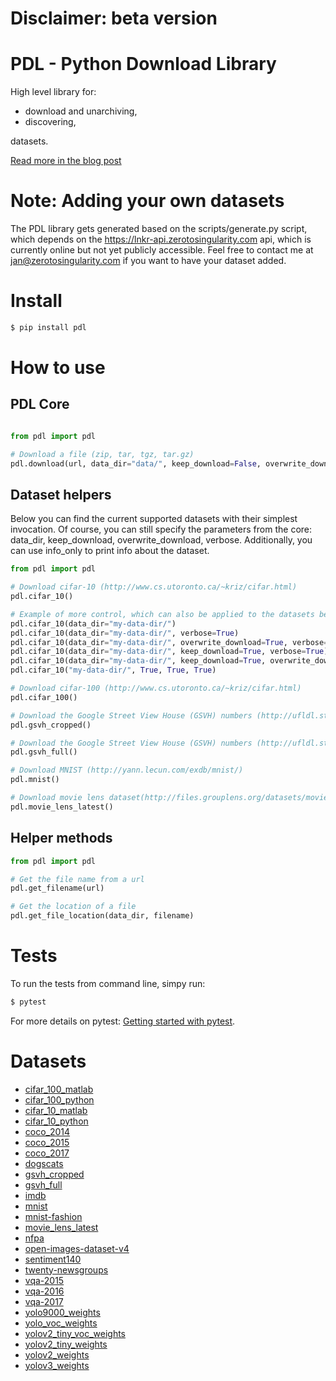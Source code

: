 # Disclaimer: beta version

# PDL - Python Download Library

High level library for:
* download and unarchiving,
* discovering,

datasets.

[Read more in the blog post](https://www.zerotosingularity.com/posts/downloading-datasets-introducting-pdl/)

# Note: Adding your own datasets

The PDL library gets generated based on the scripts/generate.py script, which depends on the https://lnkr-api.zerotosingularity.com api, which is currently online but not yet publicly accessible. Feel free to contact me at jan@zerotosingularity.com if you want to have your dataset added.

# Install

```bash
$ pip install pdl
```

# How to use

## PDL Core

```python

from pdl import pdl

# Download a file (zip, tar, tgz, tar.gz)
pdl.download(url, data_dir="data/", keep_download=False, overwrite_download=False, verbose=False)

```

## Dataset helpers

Below you can find the current supported datasets with their simplest invocation. Of course, you can still specify the parameters from the core: data_dir, keep_download, overwrite_download, verbose. Additionally, you can use info_only to print info about the dataset.

```python
from pdl import pdl

# Download cifar-10 (http://www.cs.utoronto.ca/~kriz/cifar.html)
pdl.cifar_10()

# Example of more control, which can also be applied to the datasets below:
pdl.cifar_10(data_dir="my-data-dir/")
pdl.cifar_10(data_dir="my-data-dir/", verbose=True)
pdl.cifar_10(data_dir="my-data-dir/", overwrite_download=True, verbose=True)
pdl.cifar_10(data_dir="my-data-dir/", keep_download=True, verbose=True)
pdl.cifar_10(data_dir="my-data-dir/", keep_download=True, overwrite_download=True, verbose=True, info_only=False)
pdl.cifar_10("my-data-dir/", True, True, True)

# Download cifar-100 (http://www.cs.utoronto.ca/~kriz/cifar.html)
pdl.cifar_100()

# Download the Google Street View House (GSVH) numbers (http://ufldl.stanford.edu/housenumbers/)
pdl.gsvh_cropped()

# Download the Google Street View House (GSVH) numbers (http://ufldl.stanford.edu/housenumbers/)
pdl.gsvh_full()

# Download MNIST (http://yann.lecun.com/exdb/mnist/)
pdl.mnist()

# Download movie lens dataset(http://files.grouplens.org/datasets/movielens/)
pdl.movie_lens_latest()
```

## Helper methods

```python
from pdl import pdl

# Get the file name from a url
pdl.get_filename(url)

# Get the location of a file
pdl.get_file_location(data_dir, filename)

```

# Tests

To run the tests from command line, simpy run:

```bash
$ pytest
```

For more details on pytest: [Getting started with pytest](https://docs.pytest.org/en/latest/getting-started.html).









# Datasets

* [cifar_100_matlab](http://www.cs.utoronto.ca/~kriz/cifar.html)
* [cifar_100_python](http://www.cs.utoronto.ca/~kriz/cifar.html)
* [cifar_10_matlab](http://www.cs.utoronto.ca/~kriz/cifar.html)
* [cifar_10_python](http://www.cs.utoronto.ca/~kriz/cifar.html)
* [coco_2014](http://cocodataset.org/#download)
* [coco_2015](http://cocodataset.org/#download)
* [coco_2017](http://cocodataset.org/#download)
* [dogscats](http://localhost:8888/notebooks/courses/dl1/lesson1.ipynb)
* [gsvh_cropped](http://ufldl.stanford.edu/housenumbers/)
* [gsvh_full](http://ufldl.stanford.edu/housenumbers/)
* [imdb](https://datasets.imdbws.com/)
* [mnist](http://yann.lecun.com/exdb/mnist/)
* [mnist-fashion](https://github.com/zalandoresearch/fashion-mnist)
* [movie_lens_latest](http://files.grouplens.org/datasets/movielens/)
* [nfpa](https://timebutt.github.io/static/how-to-train-yolov2-to-detect-custom-objects/)
* [open-images-dataset-v4](https://www.figure-eight.com/dataset/open-images-annotated-with-bounding-boxes/)
* [sentiment140](http://help.sentiment140.com/for-students/)
* [twenty-newsgroups](https://archive.ics.uci.edu/ml/machine-learning-databases/20newsgroups-mld/)
* [vqa-2015](http://www.visualqa.org/download.html)
* [vqa-2016](http://www.visualqa.org/download.html)
* [vqa-2017](http://www.visualqa.org/download.html)
* [yolo9000_weights](https://github.com/AlexeyAB/darknet#how-to-use)
* [yolo_voc_weights](https://github.com/AlexeyAB/darknet#how-to-use)
* [yolov2_tiny_voc_weights](https://github.com/AlexeyAB/darknet#how-to-use)
* [yolov2_tiny_weights](https://github.com/AlexeyAB/darknet#how-to-use)
* [yolov2_weights](https://github.com/AlexeyAB/darknet#how-to-use)
* [yolov3_weights](https://github.com/AlexeyAB/darknet#how-to-use)
